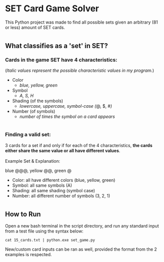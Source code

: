 # SET Card Game Solver

This Python project was made to find all possible sets given an arbitrary (81 or less) amount of SET cards.

#

## What classifies as a 'set' in SET?

### Cards in the game SET have 4 characteristics:

(_Italic values represent the possible characteristic values in my program._)

- Color
  - _blue, yellow, green_
- Symbol
  - _A, S, H_
- Shading (of the symbols)
  - _lowercase, uppercase, symbol-case (_@, $, #_)_
- Number (of symbols)
  - _number of times the symbol on a card appears_
    \
    &nbsp;

### Finding a valid set:

3 cards for a set if and only if for each of the 4 characteristics, **the cards either share the same value or all have different values**.
\
\
Example Set & Explanation:

blue @@@, yellow @@, green @

- Color: all have different colors (blue, yellow, green)
- Symbol: all same symbols (A)
- Shading: all same shading (symbol case)
- Number: all different number of symbols (3, 2, 1)

#

## How to Run

Open a new bash terminal in the script directory, and run any standard input from a test file using the syntax below:

    cat 15_cards.txt | python.exe set_game.py

New/custom card inputs can be ran as well, provided the format from the 2 examples is respected.

#
